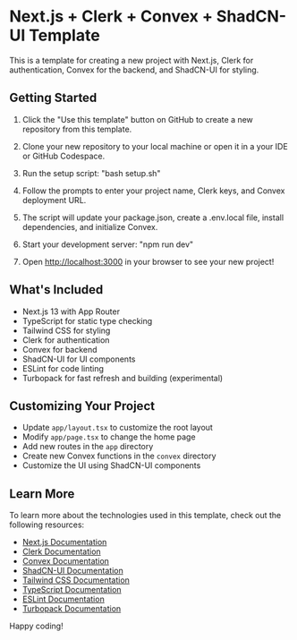 # Next.js + Clerk + Convex + ShadCN-UI Template

This is a template for creating a new project with Next.js, Clerk for authentication, Convex for the backend, and ShadCN-UI for styling.

## Getting Started

1. Click the "Use this template" button on GitHub to create a new repository from this template.

2. Clone your new repository to your local machine or open it in a your IDE or GitHub Codespace.

3. Run the setup script: "bash setup.sh"


4. Follow the prompts to enter your project name, Clerk keys, and Convex deployment URL.

5. The script will update your package.json, create a .env.local file, install dependencies, and initialize Convex.

6. Start your development server: "npm run dev"

7. Open [http://localhost:3000](http://localhost:3000) in your browser to see your new project!

## What's Included

- Next.js 13 with App Router
- TypeScript for static type checking
- Tailwind CSS for styling
- Clerk for authentication
- Convex for backend
- ShadCN-UI for UI components
- ESLint for code linting
- Turbopack for fast refresh and building (experimental)

## Customizing Your Project

- Update `app/layout.tsx` to customize the root layout
- Modify `app/page.tsx` to change the home page
- Add new routes in the `app` directory
- Create new Convex functions in the `convex` directory
- Customize the UI using ShadCN-UI components

## Learn More

To learn more about the technologies used in this template, check out the following resources:

- [Next.js Documentation](https://nextjs.org/docs)
- [Clerk Documentation](https://clerk.dev/docs)
- [Convex Documentation](https://docs.convex.dev)
- [ShadCN-UI Documentation](https://ui.shadcn.com)
- [Tailwind CSS Documentation](https://tailwindcss.com/docs)
- [TypeScript Documentation](https://www.typescriptlang.org/docs/)
- [ESLint Documentation](https://eslint.org/docs/user-guide/)
- [Turbopack Documentation](https://turbo.build/pack/docs)

Happy coding!